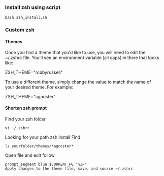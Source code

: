 ### Install zsh using script
```
bash zsh_install.sh
```
### Custom zsh
#### Themes

Once you find a theme that you'd like to use, you will need to edit the ~/.zshrc file. You'll see an environment variable (all caps) in there that looks like:

ZSH_THEME="robbyrussell"

To use a different theme, simply change the value to match the name of your desired theme. For example:

ZSH_THEME="agnoster"

#### Shorten zsh prompt
Find your zsh folder
```
vi ~/.zshrc
```
Looking for your path zsh install 
Find 
```
ls yourfolder/themes/*agnoster*
```
Open file and edit follow 
```
prompt_segment blue $CURRENT_FG '%Z~'
Apply changes to the theme file, save, and source ~/.zshrc

